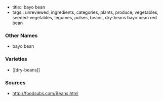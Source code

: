 - title:: bayo bean
- tags:: unreviewed, ingredients, categories, plants, produce, vegetables, seeded-vegetables, legumes, pulses, beans, dry-beans
bayo bean red bean

### Other Names

* bayo bean

### Varieties

* [[dry-beans]]

### Sources
* http://foodsubs.com/Beans.html
